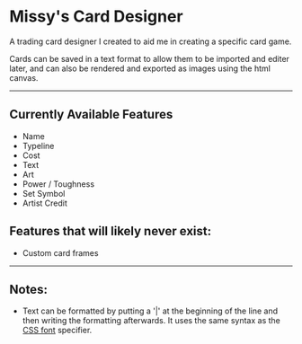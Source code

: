 # Missy's Card Designer
A trading card designer I created to aid me in creating a specific card game.

Cards can be saved in a text format to allow them to be imported and editer later, and can also be rendered and exported as images using the html canvas.

---
## Currently Available Features
 - Name
 - Typeline
 - Cost
 - Text
 - Art
 - Power / Toughness
 - Set Symbol
 - Artist Credit

## Features that will likely never exist:
 - Custom card frames

---
## Notes:
 - Text can be formatted by putting a '|' at the beginning of the line and then writing the formatting afterwards. It uses the same syntax as the [CSS font](https://developer.mozilla.org/en-US/docs/Web/CSS/font) specifier.
